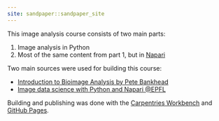 ```yaml
---
site: sandpaper::sandpaper_site
---
```


This image analysis course consists of two main parts:

1. Image analysis in Python
2. Most of the same content from part 1, but in [Napari](https://napari.org)

Two main sources were used for building this course:

- [Introduction to Bioimage Analysis by Pete Bankhead](https://bioimagebook.github.io)
- [Image data science with Python and Napari @EPFL](https://biapol.github.io/Image-data-science-with-Python-and-Napari-EPFL2022)

Building and publishing was done with the [Carpentries Workbench](https://carpentries.github.io/sandpaper-docs) and [GitHub Pages](https://pages.github.com).

